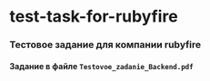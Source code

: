 # test-task-for-rubyfire

### Тестовое задание для компании rubyfire

#### Задание в файле `Testovoe_zadanie_Backend.pdf`
